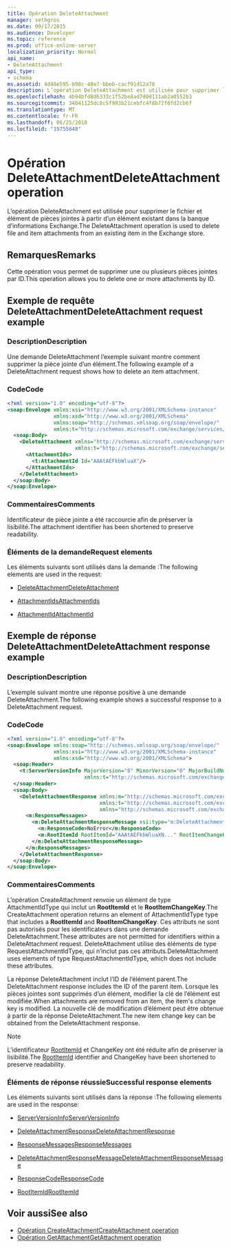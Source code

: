 ```yaml
---
title: Opération DeleteAttachment
manager: sethgros
ms.date: 09/17/2015
ms.audience: Developer
ms.topic: reference
ms.prod: office-online-server
localization_priority: Normal
api_name:
- DeleteAttachment
api_type:
- schema
ms.assetid: 4d48e595-b98c-48e7-bbeb-cacf91d12a78
description: L’opération DeleteAttachment est utilisée pour supprimer le fichier et élément de pièces jointes à partir d’un élément existant dans la banque d’informations Exchange.
ms.openlocfilehash: 4b94bfd8d6333c1f52be8ad7d0d111ab2a0552b3
ms.sourcegitcommit: 34041125dc8c5f993b21cebfc4f8b72f0fd2cb6f
ms.translationtype: MT
ms.contentlocale: fr-FR
ms.lasthandoff: 06/25/2018
ms.locfileid: "19755848"
---
```

# <a name="deleteattachment-operation"></a><span data-ttu-id="30e47-103">Opération DeleteAttachment</span><span class="sxs-lookup"><span data-stu-id="30e47-103">DeleteAttachment operation</span></span>

<span data-ttu-id="30e47-104">L’opération DeleteAttachment est utilisée pour supprimer le fichier et élément de pièces jointes à partir d’un élément existant dans la banque d’informations Exchange.</span><span class="sxs-lookup"><span data-stu-id="30e47-104">The DeleteAttachment operation is used to delete file and item attachments from an existing item in the Exchange store.</span></span>
  
## <a name="remarks"></a><span data-ttu-id="30e47-105">Remarques</span><span class="sxs-lookup"><span data-stu-id="30e47-105">Remarks</span></span>

<span data-ttu-id="30e47-106">Cette opération vous permet de supprimer une ou plusieurs pièces jointes par ID.</span><span class="sxs-lookup"><span data-stu-id="30e47-106">This operation allows you to delete one or more attachments by ID.</span></span>
  
## <a name="deleteattachment-request-example"></a><span data-ttu-id="30e47-107">Exemple de requête DeleteAttachment</span><span class="sxs-lookup"><span data-stu-id="30e47-107">DeleteAttachment request example</span></span>

### <a name="description"></a><span data-ttu-id="30e47-108">Description</span><span class="sxs-lookup"><span data-stu-id="30e47-108">Description</span></span>

<span data-ttu-id="30e47-109">Une demande DeleteAttachment l’exemple suivant montre comment supprimer la pièce jointe d’un élément.</span><span class="sxs-lookup"><span data-stu-id="30e47-109">The following example of a DeleteAttachment request shows how to delete an item attachment.</span></span>
  
### <a name="code"></a><span data-ttu-id="30e47-110">Code</span><span class="sxs-lookup"><span data-stu-id="30e47-110">Code</span></span>

```XML
<?xml version="1.0" encoding="utf-8"?>
<soap:Envelope xmlns:xsi="http://www.w3.org/2001/XMLSchema-instance"
               xmlns:xsd="http://www.w3.org/2001/XMLSchema"
               xmlns:soap="http://schemas.xmlsoap.org/soap/envelope/"
               xmlns:t="http://schemas.microsoft.com/exchange/services/2006/types">
  <soap:Body>
    <DeleteAttachment xmlns="http://schemas.microsoft.com/exchange/services/2006/messages"
                      xmlns:t="http://schemas.microsoft.com/exchange/services/2006/types">
      <AttachmentIds>
        <t:AttachmentId Id="AAAtAEFkbWluaX"/>
      </AttachmentIds>
    </DeleteAttachment>
  </soap:Body>
</soap:Envelope>
```

### <a name="comments"></a><span data-ttu-id="30e47-111">Commentaires</span><span class="sxs-lookup"><span data-stu-id="30e47-111">Comments</span></span>

<span data-ttu-id="30e47-112">Identificateur de pièce jointe a été raccourcie afin de préserver la lisibilité.</span><span class="sxs-lookup"><span data-stu-id="30e47-112">The attachment identifier has been shortened to preserve readability.</span></span>
  
### <a name="request-elements"></a><span data-ttu-id="30e47-113">Éléments de la demande</span><span class="sxs-lookup"><span data-stu-id="30e47-113">Request elements</span></span>

<span data-ttu-id="30e47-114">Les éléments suivants sont utilisés dans la demande :</span><span class="sxs-lookup"><span data-stu-id="30e47-114">The following elements are used in the request:</span></span>
  
- [<span data-ttu-id="30e47-115">DeleteAttachment</span><span class="sxs-lookup"><span data-stu-id="30e47-115">DeleteAttachment</span></span>](deleteattachment.md)
    
- [<span data-ttu-id="30e47-116">AttachmentIds</span><span class="sxs-lookup"><span data-stu-id="30e47-116">AttachmentIds</span></span>](attachmentids.md)
    
- [<span data-ttu-id="30e47-117">AttachmentId</span><span class="sxs-lookup"><span data-stu-id="30e47-117">AttachmentId</span></span>](attachmentid.md)
    
## <a name="deleteattachment-response-example"></a><span data-ttu-id="30e47-118">Exemple de réponse DeleteAttachment</span><span class="sxs-lookup"><span data-stu-id="30e47-118">DeleteAttachment response example</span></span>

### <a name="description"></a><span data-ttu-id="30e47-119">Description</span><span class="sxs-lookup"><span data-stu-id="30e47-119">Description</span></span>

<span data-ttu-id="30e47-120">L’exemple suivant montre une réponse positive à une demande DeleteAttachment.</span><span class="sxs-lookup"><span data-stu-id="30e47-120">The following example shows a successful response to a DeleteAttachment request.</span></span>
  
### <a name="code"></a><span data-ttu-id="30e47-121">Code</span><span class="sxs-lookup"><span data-stu-id="30e47-121">Code</span></span>

```XML
<?xml version="1.0" encoding="utf-8"?>
<soap:Envelope xmlns:soap="http://schemas.xmlsoap.org/soap/envelope/" 
               xmlns:xsi="http://www.w3.org/2001/XMLSchema-instance" 
               xmlns:xsd="http://www.w3.org/2001/XMLSchema">
  <soap:Header>
    <t:ServerVersionInfo MajorVersion="8" MinorVersion="0" MajorBuildNumber="662" MinorBuildNumber="0" 
                         xmlns:t="http://schemas.microsoft.com/exchange/services/2006/types"/>
  </soap:Header>
  <soap:Body>
    <DeleteAttachmentResponse xmlns:m="http://schemas.microsoft.com/exchange/services/2006/messages" 
                              xmlns:t="http://schemas.microsoft.com/exchange/services/2006/types" 
                              xmlns="http://schemas.microsoft.com/exchange/services/2006/messages">
      <m:ResponseMessages>
        <m:DeleteAttachmentResponseMessage xsi:type="m:DeleteAttachmentResponseMessageType" ResponseClass="Success">
          <m:ResponseCode>NoError</m:ResponseCode>
          <m:RootItemId RootItemId="AAAtAEFkbWluaXN..." RootItemChangeKey="CQAAABYAA..."/>
        </m:DeleteAttachmentResponseMessage>
      </m:ResponseMessages>
    </DeleteAttachmentResponse>
  </soap:Body>
</soap:Envelope>
```

### <a name="comments"></a><span data-ttu-id="30e47-122">Commentaires</span><span class="sxs-lookup"><span data-stu-id="30e47-122">Comments</span></span>

<span data-ttu-id="30e47-123">L’opération CreateAttachment renvoie un élément de type AttachmentIdType qui inclut un **RootItemId** et le **RootItemChangeKey**.</span><span class="sxs-lookup"><span data-stu-id="30e47-123">The CreateAttachment operation returns an element of AttachmentIdType type that includes a **RootItemId** and **RootItemChangeKey**.</span></span> <span data-ttu-id="30e47-124">Ces attributs ne sont pas autorisés pour les identificateurs dans une demande DeleteAttachment.</span><span class="sxs-lookup"><span data-stu-id="30e47-124">These attributes are not permitted for identifiers within a DeleteAttachment request.</span></span> <span data-ttu-id="30e47-125">DeleteAttachment utilise des éléments de type RequestAttachmentIdType, qui n’inclut pas ces attributs.</span><span class="sxs-lookup"><span data-stu-id="30e47-125">DeleteAttachment uses elements of type RequestAttachmentIdType, which does not include these attributes.</span></span>
  
<span data-ttu-id="30e47-126">La réponse DeleteAttachment inclut l’ID de l’élément parent.</span><span class="sxs-lookup"><span data-stu-id="30e47-126">The DeleteAttachment response includes the ID of the parent item.</span></span> <span data-ttu-id="30e47-127">Lorsque les pièces jointes sont supprimés d’un élément, modifier la clé de l’élément est modifiée.</span><span class="sxs-lookup"><span data-stu-id="30e47-127">When attachments are removed from an item, the item's change key is modified.</span></span> <span data-ttu-id="30e47-128">La nouvelle clé de modification d’élément peut être obtenue à partir de la réponse DeleteAttachment.</span><span class="sxs-lookup"><span data-stu-id="30e47-128">The new item change key can be obtained from the DeleteAttachment response.</span></span>
  
> [!NOTE]
> <span data-ttu-id="30e47-129">L’identificateur [RootItemId](rootitemid.md) et ChangeKey ont été réduite afin de préserver la lisibilité.</span><span class="sxs-lookup"><span data-stu-id="30e47-129">The [RootItemId](rootitemid.md) identifier and ChangeKey have been shortened to preserve readability.</span></span> 
  
### <a name="successful-response-elements"></a><span data-ttu-id="30e47-130">Éléments de réponse réussie</span><span class="sxs-lookup"><span data-stu-id="30e47-130">Successful response elements</span></span>

<span data-ttu-id="30e47-131">Les éléments suivants sont utilisés dans la réponse :</span><span class="sxs-lookup"><span data-stu-id="30e47-131">The following elements are used in the response:</span></span>
  
- [<span data-ttu-id="30e47-132">ServerVersionInfo</span><span class="sxs-lookup"><span data-stu-id="30e47-132">ServerVersionInfo</span></span>](serverversioninfo.md)
    
- [<span data-ttu-id="30e47-133">DeleteAttachmentResponse</span><span class="sxs-lookup"><span data-stu-id="30e47-133">DeleteAttachmentResponse</span></span>](deleteattachmentresponse.md)
    
- [<span data-ttu-id="30e47-134">ResponseMessages</span><span class="sxs-lookup"><span data-stu-id="30e47-134">ResponseMessages</span></span>](responsemessages.md)
    
- [<span data-ttu-id="30e47-135">DeleteAttachmentResponseMessage</span><span class="sxs-lookup"><span data-stu-id="30e47-135">DeleteAttachmentResponseMessage</span></span>](deleteattachmentresponsemessage.md)
    
- [<span data-ttu-id="30e47-136">ResponseCode</span><span class="sxs-lookup"><span data-stu-id="30e47-136">ResponseCode</span></span>](responsecode.md)
    
- [<span data-ttu-id="30e47-137">RootItemId</span><span class="sxs-lookup"><span data-stu-id="30e47-137">RootItemId</span></span>](rootitemid.md)
    
## <a name="see-also"></a><span data-ttu-id="30e47-138">Voir aussi</span><span class="sxs-lookup"><span data-stu-id="30e47-138">See also</span></span>

- [<span data-ttu-id="30e47-139">Opération CreateAttachment</span><span class="sxs-lookup"><span data-stu-id="30e47-139">CreateAttachment operation</span></span>](createattachment-operation.md) 
- [<span data-ttu-id="30e47-140">Opération GetAttachment</span><span class="sxs-lookup"><span data-stu-id="30e47-140">GetAttachment operation</span></span>](getattachment-operation.md)

